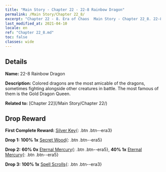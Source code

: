 ```yaml
---
title: "Main Story - Chapter 22 - 22-8 Rainbow Dragon"
permalink: /Main Story/Chapter 22_8/
excerpt: "Chapter 22 - 8. Era of Chaos  Main Story - Chapter 22_8. 22-8 Rainbow Dragon"
last_modified_at: 2021-04-10
locale: en
ref: "Chapter 22_8.md"
toc: false
classes: wide
---
```


## Details

 **Name:** 22-8 Rainbow Dragon

 **Description:** Colored dragons are the most amicable of the dragons, sometimes fighting alongside other creatures in battle. The most famous of them is the Gold Dragon Queen.

 **Related to:** [Chapter 22](/Main Story/Chapter 22/)

## Drop Reward

 **First Complete Reward:** [Silver Key](/Items/con_693/){: .btn .btn--era3}

 **Drop 1:** **100% 1x** [Secret Wood](/Items/mat_76/){: .btn .btn--era5}

 **Drop 2:** **60% 0x** [Eternal Mercury](/Items/mat_70/){: .btn .btn--era5}, **40% 1x** [Eternal Mercury](/Items/mat_70/){: .btn .btn--era5}

 **Drop 3:** **100% 1x** [Spell Scrolls](/Items/con_694/){: .btn .btn--era3}

